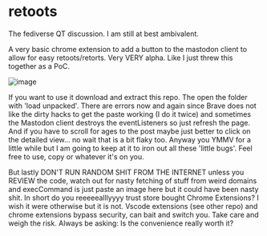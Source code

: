 # retoots

The fediverse QT discussion. I am still at best ambivalent. 

A very basic chrome extension to add a button to the mastodon client to allow for easy retoots/retorts. Very VERY alpha. Like I just threw this together as a PoC.

![image](https://user-images.githubusercontent.com/88434068/211160474-93b3644a-566f-4bdf-bcbd-408b403b3be2.png)

If you want to use it download and extract this repo. The open the folder with 'load unpacked'. There are errors now and again since Brave does not like the dirty hacks to get the paste working (I do it twice) and sometimes the Mastodon client destroys the eventListeners so just refresh the page. And if you have to scroll for ages to the post maybe just better to click on the detailed view... no wait that is a bit flaky too. Anyway you YMMV for a little while but I am going to keep at it to iron out all these 'little bugs'. Feel free to use, copy or whatever it's on you. 

But lastly DON'T RUN RANDOM SHIT FROM THE INTERNET unless you REVIEW the code, watch out for nasty fetching of stuff from weird domains and execCommand is just paste an image here but it could have been nasty shit. In short do you reeeeealllyyyy trust store bought Chrome Extensions? I wish it were otherwise but it is not. Vscode extensions (see other repo) and chrome extensions bypass security, can bait and switch you. Take care and weigh the risk. Always be asking: Is the convenience really worth it?
